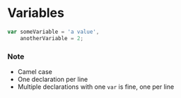# Variables

```JavaScript
var someVariable = 'a value',
    anotherVariable = 2;
```

### Note
 - Camel case
 - One declaration per line
 - Multiple declarations with one `var` is fine, one per line


